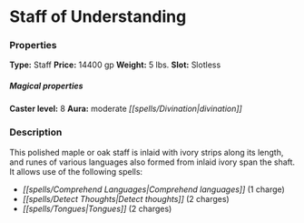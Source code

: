 ﻿---
Title: "Staff of Understanding"
Type: "Staff"
Price: "14400 gp"
Weight: "5 lbs."
Slot: "Slotless"
Caster level: "8"
Aura: "moderate divination"
Description: |
  "This polished maple or oak staff is inlaid with ivory strips along its length, and runes of various languages also formed from inlaid ivory span the shaft. It allows use of the following spells:"
Crafting cost: "7200 gp"
Sources: "['Pathfinder Society Field Guide', 'Ultimate Equipment']"
---

# Staff of Understanding

### Properties

**Type:** Staff **Price:** 14400 gp **Weight:** 5 lbs. **Slot:** Slotless

##### Magical properties

**Caster level:** 8 **Aura:** moderate _[[spells/Divination|divination]]_

### Description

This polished maple or oak staff is inlaid with ivory strips along its length, and runes of various languages also formed from inlaid ivory span the shaft. It allows use of the following spells:

* _[[spells/Comprehend Languages|Comprehend languages]]_ (1 charge)
* _[[spells/Detect Thoughts|Detect thoughts]]_ (2 charges)
* _[[spells/Tongues|Tongues]]_ (2 charges)